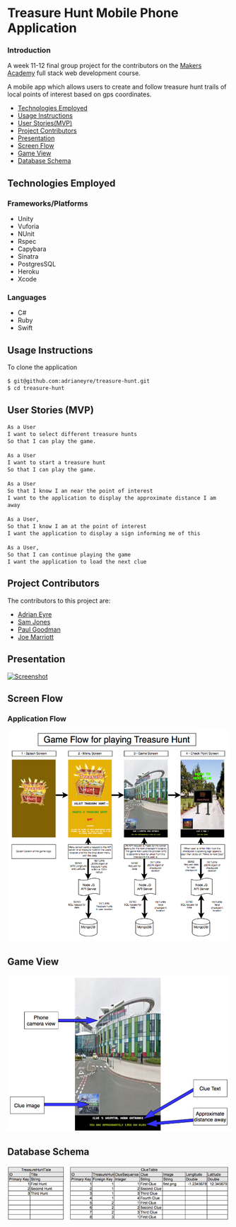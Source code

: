 # Treasure Hunt Mobile Phone Application

### Introduction

A week 11-12 final group project for the contributors on the [Makers Academy](http://www.makersacademy.com) full stack web development course.

A mobile app which allows users to create and follow treasure hunt trails of local points of interest based on gps coordinates.

* [Technologies Employed](#technologies-employed)
* [Usage Instructions](#usage-instructions)
* [User Stories(MVP)](#user-stories)
* [Project Contributors](#project-contributors)
* [Presentation](#pres)
* [Screen Flow](#flow)
* [Game View](#game-view)
* [Database Schema](#schema)

## <a name="technologies-employed">Technologies Employed</a>

### Frameworks/Platforms

* Unity
* Vuforia
* NUnit
* Rspec
* Capybara
* Sinatra
* PostgresSQL
* Heroku
* Xcode

### Languages

* C#
* Ruby
* Swift

## <a name="usage-instructions">Usage Instructions</a>

To clone the application
```
$ git@github.com:adrianeyre/treasure-hunt.git
$ cd treasure-hunt
```
## <a name="user-stories">User Stories (MVP)</a>

```
As a User
I want to select different treasure hunts
So that I can play the game.

As a User
I want to start a treasure hunt
So that I can play the game.

As a User
So that I know I an near the point of interest
I want to the application to display the approximate distance I am away

As a User,
So that I know I am at the point of interest
I want the application to display a sign informing me of this

As a User,
So that I can continue playing the game
I want the application to load the next clue
```

## <a name="project-contributors">Project Contributors</a>
The contributors to this project are:

* [Adrian Eyre](https://github.com/adrianeyre)
* [Sam Jones](https://github.com/samjones1001)
* [Paul Goodman](https://github.com/thegooders)
* [Joe Marriott](https://github.com/J-Marriott)

## <a name="pres">Presentation</a>
[![Screenshot](https://raw.githubusercontent.com/adrianeyre/treasure-hunt/master/images/presentation.png)](https://raw.githubusercontent.com/adrianeyre/treasure-hunt/master/images/presentation.png "Presentation")

## <a name="flow">Screen Flow</a>
### Application Flow
[![Screenshot](https://raw.githubusercontent.com/adrianeyre/treasure-hunt/master/images/GameFlow.png)](https://raw.githubusercontent.com/adrianeyre/treasure-hunt/master/images/GameFlow.png "Game Flow")

## <a name="game-view">Game View</a>
[![Screenshot](https://raw.githubusercontent.com/adrianeyre/treasure-hunt/master/images/GameView.png)](https://raw.githubusercontent.com/adrianeyre/treasure-hunt/master/images/GameView.png "Game View")

## <a name="schema">Database Schema</a>
[![Screenshot](https://raw.githubusercontent.com/adrianeyre/treasure-hunt/master/images/schema.png)](https://raw.githubusercontent.com/adrianeyre/treasure-hunt/master/images/schema.png "Database Schema")
